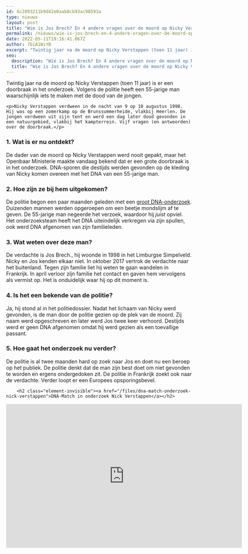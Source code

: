 ```yaml
---
id: 6c2893211b9d42e0aab8cb93ac98593a
type: nieuws
layout: post
title: "Wie is Jos Brech? En 4 andere vragen over de moord op Nicky Verstappen"
permalink: /nieuws/wie-is-jos-brech-en-4-andere-vragen-over-de-moord-op-nicky-verstappen/
date: 2022-05-11T19:16:41.067Z
author: 7biA1WiYB
excerpt: "Twintig jaar na de moord op Nicky Verstappen (toen 11 jaar) is er een doorbraak in het onderzoek. Volgens de politie heeft een 55-jarige man waarschijnlijk iets te maken met de dood van de jongen.  "
seo:
  description: "Wie is Jos Brech? En 4 andere vragen over de moord op Nicky Verstappen"
  title: "Wie is Jos Brech? En 4 andere vragen over de moord op Nicky Verstappen"
---
```

Twintig jaar na de moord op Nicky Verstappen (toen 11 jaar) is er een doorbraak in het onderzoek. Volgens de politie heeft een 55-jarige man waarschijnlijk iets te maken met de dood van de jongen.  

    <p>Nicky Verstappen verdween in de nacht van 9 op 10 augustus 1998. Hij was op een zomerkamp op de Brunssummerheide, vlakbij Heerlen. De jongen verdween uit zijn tent en werd een dag later dood gevonden in een natuurgebied, vlakbij het kampterrein. Vijf vragen (en antwoorden) over de doorbraak.</p>
<h3>1. Wat is er nu ontdekt?</h3>
<p>De dader van de moord op Nicky Verstappen werd nooit gepakt, maar het Openbaar Ministerie maakte vandaag bekend dat er een grote doorbraak is in het onderzoek. DNA-sporen die destijds werden gevonden op de kleding van Nicky komen overeen met het DNA van een 55-jarige man. </p>
<h3>2. Hoe zijn ze bij hem uitgekomen?</h3>
<p>De politie begon een paar maanden geleden met een <a href="https://7dagen.netlify.app/nieuws/14049-beetjes-mondslijm-om-oude-moordzaak-op-te-lossen">groot DNA-onderzoek</a>. Duizenden mannen werden opgeroepen om een beetje mondslijm af te geven. De 55-jarige man negeerde het verzoek, waardoor hij <em>juist </em>opviel. Het onderzoeksteam heeft het DNA uiteindelijk verkregen via zijn spullen, ook werd DNA afgenomen van zijn familieleden.</p>
<h3>3. Wat weten over deze man?</h3>
<p>De verdachte is Jos Brech., hij woonde in 1998 in het Limburgse Simpelveld. Nicky en Jos kenden elkaar niet. In oktober 2017 vertrok de verdachte naar het buitenland. Tegen zijn familie liet hij weten te gaan wandelen in Frankrijk. In april verloor zijn familie het contact en gaven hem vervolgens als vermist op. Het is onduidelijk waar hij op dit moment is. </p>
<h3>4. Is het een bekende van de politie?</h3>
<p>Ja, hij stond al in het politiedossier. Nadat het lichaam van Nicky werd gevonden, is de man door de politie gezien op de plek van de moord. Zij naam werd opgeschreven en later werd Jos twee keer verhoord. Destijds werd er geen DNA afgenomen omdat hij werd gezien als een toevallige passant. </p>
<h3>5. Hoe gaat het onderzoek nu verder?</h3>
<p>De politie is al twee maanden hard op zoek naar Jos en doet nu een beroep op het publiek. De politie denkt dat de man zijn best doet om niet gevonden te worden en ergens ondergedoken zit. De politie in Frankrijk zoekt ook naar de verdachte. Verder loopt er een Europees opsporingsbevel.</p>
<p><div class="media media-element-container media-default"><div id="file-534372" class="file file-video file-video-youtube">

        <h2 class="element-invisible"><a href="/files/dna-match-onderzoek-nick-verstappen">DNA-Match in onderzoek Nick Verstappen</a></h2>
    
  
  <div class="content">
    <div class="media-youtube-video media-element file-default media-youtube-1">
  <iframe class="media-youtube-player" width="640" height="390" title="DNA-Match in onderzoek Nick Verstappen" src="https://www.youtube.com/embed/IRu-_eWixco?wmode=opaque&controls=" name="DNA-Match in onderzoek Nick Verstappen" frameborder="0" allowfullscreen="">Video van DNA-Match in onderzoek Nick Verstappen</iframe>
</div>
  </div>

  
</div>
</div>  
